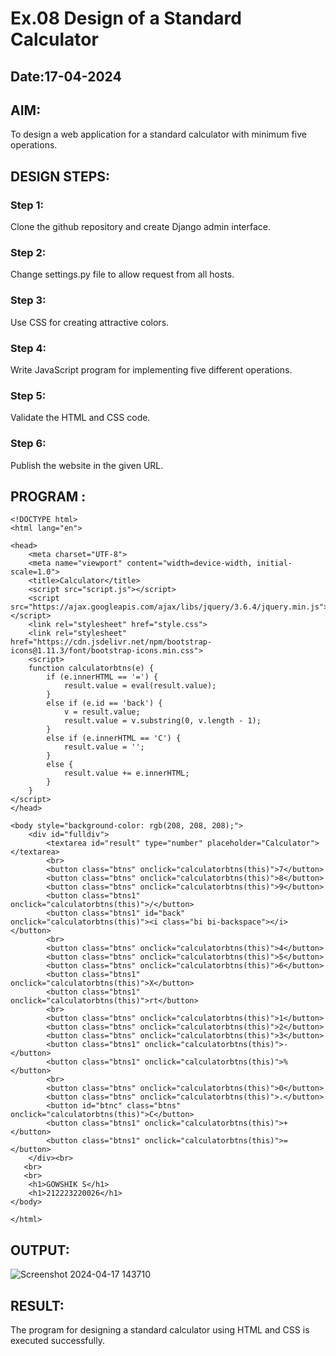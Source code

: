 # Ex.08 Design of a Standard Calculator
## Date:17-04-2024

## AIM:
To design a web application for a standard calculator with minimum five operations.

## DESIGN STEPS:

### Step 1:
Clone the github repository and create Django admin interface.

### Step 2:
Change settings.py file to allow request from all hosts.

### Step 3:
Use CSS for creating attractive colors.

### Step 4:
Write JavaScript program for implementing five different operations.

### Step 5:
Validate the HTML and CSS code.

### Step 6:
Publish the website in the given URL.

## PROGRAM :
```
<!DOCTYPE html>
<html lang="en">

<head>
    <meta charset="UTF-8">
    <meta name="viewport" content="width=device-width, initial-scale=1.0">
    <title>Calculator</title>
    <script src="script.js"></script>
    <script src="https://ajax.googleapis.com/ajax/libs/jquery/3.6.4/jquery.min.js"></script>
    <link rel="stylesheet" href="style.css">
    <link rel="stylesheet" href="https://cdn.jsdelivr.net/npm/bootstrap-icons@1.11.3/font/bootstrap-icons.min.css">
    <script>
    function calculatorbtns(e) {
        if (e.innerHTML == '=') {
            result.value = eval(result.value);
        }
        else if (e.id == 'back') {
            v = result.value;
            result.value = v.substring(0, v.length - 1);
        }
        else if (e.innerHTML == 'C') {
            result.value = '';
        }
        else {
            result.value += e.innerHTML;
        }
    }
</script>
</head>

<body style="background-color: rgb(208, 208, 208);">
    <div id="fulldiv">
        <textarea id="result" type="number" placeholder="Calculator"></textarea>
        <br>
        <button class="btns" onclick="calculatorbtns(this)">7</button>
        <button class="btns" onclick="calculatorbtns(this)">8</button>
        <button class="btns" onclick="calculatorbtns(this)">9</button>
        <button class="btns1" onclick="calculatorbtns(this)">/</button>
        <button class="btns1" id="back" onclick="calculatorbtns(this)"><i class="bi bi-backspace"></i></button>
        <br>
        <button class="btns" onclick="calculatorbtns(this)">4</button>
        <button class="btns" onclick="calculatorbtns(this)">5</button>
        <button class="btns" onclick="calculatorbtns(this)">6</button>
        <button class="btns1" onclick="calculatorbtns(this)">X</button>
        <button class="btns1"  onclick="calculatorbtns(this)">rt</button>
        <br>
        <button class="btns" onclick="calculatorbtns(this)">1</button>
        <button class="btns" onclick="calculatorbtns(this)">2</button>
        <button class="btns" onclick="calculatorbtns(this)">3</button>
        <button class="btns1" onclick="calculatorbtns(this)">-</button>
        <button class="btns1" onclick="calculatorbtns(this)">%</button>
        <br>
        <button class="btns" onclick="calculatorbtns(this)">0</button>
        <button class="btns" onclick="calculatorbtns(this)">.</button>
        <button id="btnc" class="btns" onclick="calculatorbtns(this)">C</button>
        <button class="btns1" onclick="calculatorbtns(this)">+</button>
        <button class="btns1" onclick="calculatorbtns(this)">=</button>
    </div><br>
   <br>
   <br>
    <h1>GOWSHIK S</h1>
    <h1>212223220026</h1>
</body>

</html>
```
## OUTPUT:
![Screenshot 2024-04-17 143710](https://github.com/gowshik145/Calc/assets/155086127/689fd8c8-c4f6-44cf-87a0-98fa9df1556b)

## RESULT:
The program for designing a standard calculator using HTML and CSS is executed successfully.
